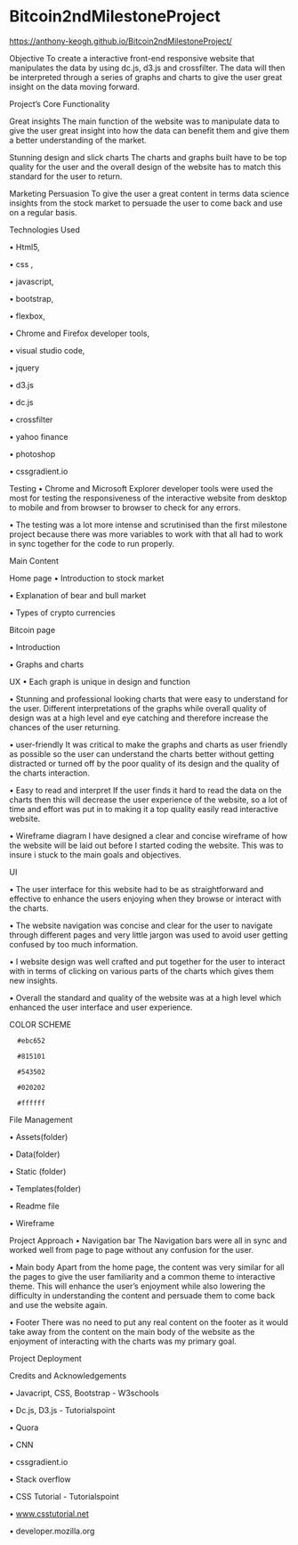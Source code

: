 ﻿# Bitcoin2ndMilestoneProject

https://anthony-keogh.github.io/Bitcoin2ndMilestoneProject/

Objective
To create a interactive front-end responsive website that manipulates the data by using dc.js, d3.js and crossfilter. The data will then be interpreted through a series of graphs and charts to give the user great insight on the data moving forward.


Project’s Core Functionality

Great insights
The main function of the website was to manipulate data to give the user great insight into how the data can benefit them and give them a better understanding of the market. 

Stunning design and slick charts
The charts and graphs built have to be top quality for the user and the overall design of the website has to match this standard for the user to return. 

Marketing Persuasion
To give the user a great content in terms data science insights from the stock market to persuade the user to come back and use on a regular basis. 

Technologies Used

•	Html5,

•	css ,

•	javascript, 

•	bootstrap,

•	flexbox,

•	Chrome and Firefox developer tools, 

•	visual studio code,

•	jquery

•	d3.js

•	dc.js

•	crossfilter

•	yahoo finance

•	photoshop

•	cssgradient.io


Testing
•	Chrome and Microsoft Explorer developer tools were used the most for testing the responsiveness of the interactive website from desktop to mobile and from browser to browser to check for any errors. 

•	The testing was a lot more intense and scrutinised than the first milestone project because there was more variables to work with that all had to work in sync together for the code to run properly.


Main Content

Home page
•	Introduction to stock market

•	Explanation of bear and bull market

•	Types of crypto currencies 

Bitcoin page

•	Introduction

•	Graphs and charts


UX 
•	Each graph is unique in design and function

•	Stunning and professional looking charts that were easy to understand for the user.  Different interpretations of the graphs while overall quality of design was at a high level and eye catching and therefore increase the chances of the user returning.

•	user-friendly
It was critical to make the graphs and charts as user friendly as possible so the user can understand the charts better without getting distracted or turned off by the poor quality of its design and the quality of the charts interaction. 

•	Easy to read and interpret 
If the user finds it hard to read the data on the charts then this will decrease the user experience of the website, so a lot of time and effort was put in to making it a top quality easily read interactive website.

•	Wireframe diagram
I have designed a clear and concise wireframe of how the website will be laid out before I started coding the website. This was to insure i stuck to the main goals and objectives. 


UI 

•	The user interface for this website had to be as straightforward and effective to enhance the users enjoying when they browse or interact with the charts.

•	 The website navigation was concise and clear for the user to navigate through different pages and very little jargon was used to avoid user getting confused by too much information.

•	I website design was well crafted and put together for the user to interact with in terms of clicking on various parts of the charts which gives them new insights. 

•	Overall the standard and quality of the website was at a high level which enhanced the user interface and user experience.



COLOR SCHEME

      #ebc652
      
      #815101
     
      #543502
     
      #020202

      #ffffff




File Management

•	Assets(folder)

•	Data(folder)

•	Static (folder)

•	Templates(folder)

•	Readme file

•	Wireframe


Project Approach
•	Navigation bar
The Navigation bars were all in sync and worked well from page to page without any confusion for the user. 

•	Main body
Apart from the home page, the content was very similar for all the pages to give the user familiarity and a common theme to interactive theme. This will enhance the user’s enjoyment while also lowering the difficulty in understanding the content and persuade them to come back and use the website again.

•	Footer
There was no need to put any real content on the footer as it would take away from the content on the main body of the website as the enjoyment of interacting with the charts was my primary goal.

Project Deployment


Credits and Acknowledgements

•	Javacript, CSS, Bootstrap - W3schools

•	Dc.js, D3.js - Tutorialspoint

•	Quora

•	CNN 

•	cssgradient.io

•	Stack overflow 

•	CSS Tutorial - Tutorialspoint 

•	www.csstutorial.net

•	developer.mozilla.org


